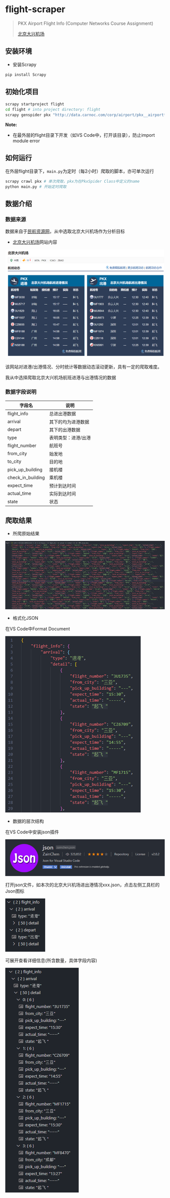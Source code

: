 # flight-scraper

> PKX Airport Flight Info (Computer Networks Course Assignment)
> 
> [北京大兴机场](http://data.carnoc.com/corp/airport/pkx__airportflight.html)

## 安装环境

- 安装Scrapy

```bash
pip install Scrapy
```

## 初始化项目

```bash
scrapy startproject flight
cd flight # into project directory: flight
scrapy genspider pkx "http://data.carnoc.com/corp/airport/pkx__airportflight.html"
```

**Note:**

- 在最外层的flight目录下开发（如VS Code中，打开该目录），防止import module error

## 如何运行

在外层flight目录下，`main.py`为定时（每2小时）爬取的脚本，亦可单次运行

```bash
scrapy crawl pkx # 单次爬取，pkx为在PkxSpider Class中定义的name
python main.py # 开始定时爬取
```

## 数据介绍

### 数据来源

数据来自于[民航资源网](http://www.carnoc.com/)，从中选取北京大兴机场作为分析目标

- [北京大兴机场](http://data.carnoc.com/corp/airport/pkx__airportflight.html)网站内容

![](img/2020-11-29-11-55-04.png)

该网站对进港/出港情况、分时统计等数据动态滚动更新，具有一定的爬取难度。

我从中选择爬取北京大兴机场航班进港与出港情况的数据

### 数据字段说明

| 字段名            | 说明                |
| ----------------- | ------------------- |
| flight_info       | 总进出港数据        |
| arrival           | 其下的均为进港数据  |
| depart            | 其下的出港数据      |
| type              | 表明类型：进港/出港 |
| flight_number     | 航班号              |
| from_city         | 始发地              |
| to_city           | 目的地              |
| pick_up_building  | 接机楼              |
| check_in_building | 乘机楼              |
| expect_time       | 预计到达时间        |
| actual_time       | 实际到达时间        |
| state             | 状态                |

## 爬取结果

- 所爬原始结果

![](img/2020-11-29-12-28-59.png)

- 格式化JSON

在VS Code中Format Document

![](img/2020-11-29-12-29-37.png)

- 数据的层次结构

在VS Code中安装json插件

![](img/2020-11-29-11-22-27.png)

打开json文件，如本次的北京大兴机场进出港情况xxx.json，点击左侧工具栏的Json图标

![](img/2020-11-29-12-29-53.png)

可展开查看详细信息(所含数量，具体字段内容)

![](img/2020-11-29-12-30-08.png)